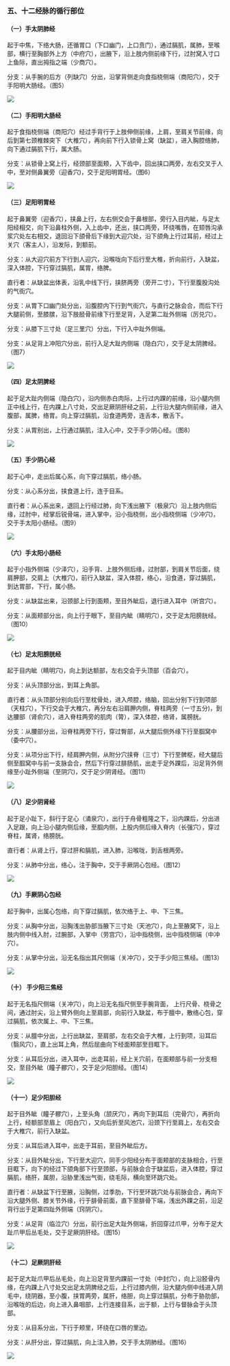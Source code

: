 ### 五、十二经脉的循行部位

#### （一）手太阴肺经

起于中焦，下络大肠，还循胃口（下口幽门，上口贲门），通过膈肌，属肺，至喉部，横行至胸部外上方（中府穴），出腋下，沿上肢内侧前缘下行，过肘窝入寸口上鱼际，直出拇指之端（少商穴）。

分支：从手腕的后方（列缺穴）分出，沿掌背侧走向食指桡侧端（商阳穴），交于手阳明大肠经。（图5）

![](./img/3图5.png)

#### （二）手阳明大肠经

起于食指桡侧端（商阳穴）经过手背行于上肢伸侧前缘，上肩，至肩关节前缘，向后到第七颈椎棘突下（大椎穴），再向前下行入锁骨上窝（缺盆），进入胸腔络肺，向下通过膈肌下行，属大肠。

分支：从锁骨上窝上行，经颈部至面颊，入下齿中，回出挟口两旁，左右交叉于人中，至对侧鼻翼旁（迎香穴)，交于足阳明胃经。（图6）

![](./img/3图6.png)

#### （三）足阳明胃经

起于鼻翼旁（迎香穴），挟鼻上行，左右侧交会于鼻根部，旁行入目内眦，与足太阳经相交，向下沿鼻柱外侧，入上齿中，还出，挟口两旁，环绕嘴唇，在颏唇沟承浆穴处左右相交，退回沿下颌骨后下缘到大迎穴处，沿下颌角上行过耳前，经过上关穴（客主人），沿发际，到额前。

分支：从大迎穴前方下行到人迎穴，沿喉咙向下后行至大椎，折向前行，入缺盆，深入体腔，下行穿过膈肌，属胃，络脾。

直行者：从缺盆出体表，沿乳中线下行，挟脐两旁（旁开二寸），下行至腹股沟处的气街穴。

分支：从胃下口幽门处分出，沿腹腔内下行到气街穴，与直行之脉会合，而后下行大腿前侧，至膝膑，沿下肢胫骨前缘下行至足背，入足第二趾外侧端（厉兑穴）。

分支：从膝下三寸处（足三里穴）分出，下行入中趾外侧端。

分支：从足背上冲阳穴分出，前行入足大趾内侧端（隐白穴），交于足太阴脾经。（图7）

![](./img/3图7.png)

#### （四）足太阴脾经

起于足大趾内侧端（隐白穴），沿内侧赤白肉际，上行过内踝的前缘，沿小腿内侧正中线上行，在内踝上八寸处，交出足厥阴肝经之前，上行沿大腿内侧前缘，进入腹部，属脾，络胃。向上穿过膈肌，沿食道两旁，连舌本，散舌下。

分支：从胃别出，上行通过膈肌，注入心中，交于手少阴心经。（图8）

![](./img/3图8.png)

#### （五）手少阴心经

起于心中，走出后属心系，向下穿过膈肌，络小肠。

分支：从心系分出，挟食道上行，连于目系。

直行者：从心系出来，退回上行经过肺，向下浅出腋下（极泉穴）沿上肢内侧后缘，过肘中，经掌后锐骨端，进入掌中，沿小指桡侧，出小指桡侧端（少冲穴)，交于手太阳小肠经。（图9）

![](./img/3图9.png)

#### （六）手太阳小肠经

起于小指外侧端（少泽穴），沿手背、上肢外侧后缘，过肘部，到肩关节后面，绕肩胛部，交肩上（大椎穴)，前行入缺盆，深入体腔，络心，沿食道，穿过膈肌，到达胃部，下行，属小肠。

分支：从缺盆出来，沿颈部上行到面颊，至目外眦后，退行进入耳中（听宫穴）。

分支：从面颊部分出，向上行于眼下，至目内眦（睛明穴），交于足太阳膀胱经。（图10）

![](./img/3图10.png)

#### （七）足太阳膀胱经

起于目内眦（睛明穴)，向上到达额部，左右交会于头顶部（百会穴）。

分支：从头顶部分出，到耳上角部。

直行者：从头顶部分别向后行至枕骨处，进入颅腔，络脑，回出分别下行到项部（天柱穴），下行交会于大椎穴，再分左右沿肩胛内侧，脊柱两旁（一寸五分)，到达腰部（肾俞穴），进入脊柱两旁的肌肉（膂），深入体腔，络肾，属膀胱。

分支：从腰部分出，沿脊柱两旁下行，穿过臀部，从大腿后侧外缘下行至腘窝中（委中穴）。

分支：从项分出下行，经肩胛内侧，从附分穴挟脊（三寸）下行至髀枢，经大腿后侧至腘窝中与前一支脉会合，然后下行穿过腓肠肌，出走于足外踝后，沿足背外侧缘至小趾外侧端（至阴穴)，交于足少阴肾经。（图11）

![](./img/3图11.png)

#### （八）足少阴肾经

起于足小趾下，斜行于足心（涌泉穴），出行于舟骨粗隆之下，沿内踝后，分出进入足跟，向上沿小腿内侧后缘，至腘内侧，上股内侧后缘入脊内（长强穴），穿过脊柱，属肾，络膀胱。

直行者：从肾上行，穿过肝和膈肌，进入肺，沿喉咙，到舌根两旁。

分支：从肺中分出，络心，注于胸中，交于手厥阴心包经。（图12）

![](./img/3图12.png)

#### （九）手厥阴心包经

起于胸中，出属心包络，向下穿过膈肌，依次络于上、中、下三焦。

分支：从胸中分出，沿胸浅出胁部当腋下三寸处（天池穴），向上至腋窝下，沿上肢内侧中线入肘，过腕部，入掌中（劳宫穴），沿中指桡侧，出中指桡侧端（中冲穴）。

分支：从掌中分出，沿无名指出其尺侧端（关冲穴），交于手少阳三焦经。（图13）

![](./img/3图13.png)

#### （十） 手少阳三焦经

起于无名指尺侧端（关冲穴），向上沿无名指尺侧至手腕背面， 上行尺骨、桡骨之间，通过肘尖，沿上臂外侧向上至肩部，向前行入缺盆，布于膻中，散络心包，穿过膈肌，依次属上、中、下三焦。

分支：从膻中分出，上行出缺盆，至肩部，左右交会于大椎，上行到项，沿耳后（翳风穴），直上出耳上角，然后屈曲向下经面颊部至目眶下。

分支：从耳后分出，进入耳中，出走耳前，经上关穴前，在面颊部与前一分支相交，至目外眦（瞳子髎穴），交于足少阳胆经。（图14）

![](./img/3图14.png)

#### （十一）足少阳胆经

起于目外眦（瞳子髎穴），上至头角（颔厌穴），再向下到耳后（完骨穴），再折向上行，经额部至眉上（阳白穴），又向后折至风池穴，沿颈下行至肩上，左右交会于大椎穴，前行入缺盆。

分支：从耳后进入耳中，出走于耳前，至目外眦后方。

分支：从目外眦分出，下行至大迎穴，同手少阳经分布于面颊部的支脉相合，行至目眶下，向下的经过下颌角部下行至颈部，与前脉会合于缺盆后，进入体腔，穿过膈肌，络肝，属胆，沿胁里浅出气街，绕毛际，横向至环跳穴处。

直行者：从缺盆下行至腋，沿胸侧，过季肋，下行至环跳穴处与前脉会合，再向下沿大腿外侧、膝关节外缘，行于腓骨前面，直下至腓骨下端，浅出外踝之前，沿足背行出于足第四趾外侧端（窍阴穴）。

分支：从足背（临泣穴）分出，前行出足大趾外侧端，折回穿过爪甲，分布于足大趾爪甲后丛毛处，交于足厥阴肝经。（图15）

![](./img/3图15.jpg)

#### （十二）足厥阴肝经

起于足大趾爪甲后丛毛处，向上沿足背至内踝前一寸处（中封穴），向上沿胫骨内缘，在内踝上八寸处交出足太阴脾经之后，上行过膝内侧，沿大腿内侧中线进入阴毛中，绕阴器，至小腹，挟胃两旁，属肝，络胆，向上穿过膈肌，分布于胁肋部，沿喉咙的后边，向上进入鼻咽部，上行连接目系，出于额，上行与督脉会于头顶部。

分支：从目系分出，下行于颊里，环绕在口唇的里边。

分支：从肝分出，穿过膈肌，向上注入肺，交于手太阴肺经。（图16）

![](./img/3图16.jpg)
